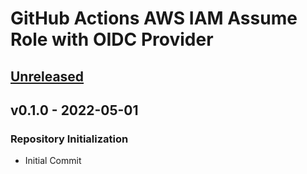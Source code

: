 # GitHub Actions AWS IAM Assume Role with OIDC Provider

<a name="unreleased"></a>

## [Unreleased]

<a name="v0.1.0"></a>

## v0.1.0 - 2022-05-01

### Repository Initialization

- Initial Commit

[Unreleased]: https://github.com/elioseverojunior/.zsh/compare/v0.1.0...HEAD

